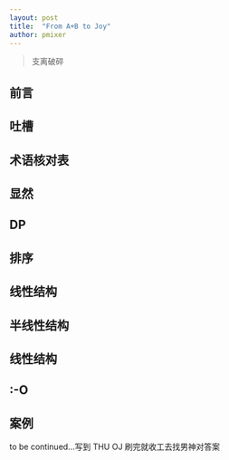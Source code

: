 ```yaml
---
layout: post
title:  "From A+B to Joy"
author: pmixer
---
```

> 支离破碎

## 前言

## 吐槽

## 术语核对表

## 显然

## DP

## 排序

## 线性结构

## 半线性结构

## 线性结构

## :-O

## 案例

to be continued...写到 THU OJ 刷完就收工去找男神对答案
